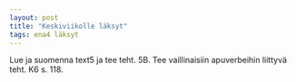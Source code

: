 ```yaml
---
layout: post
title: "Keskiviikolle läksyt"
tags: ena4 läksyt
---
```


Lue ja suomenna text5 ja tee teht. 5B. Tee vaillinaisiin apuverbeihin liittyvä teht. K6 s. 118.